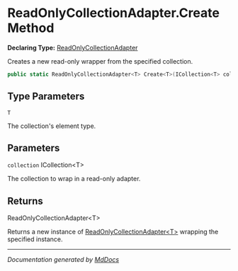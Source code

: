 # ReadOnlyCollectionAdapter.Create Method

**Declaring Type:** [ReadOnlyCollectionAdapter](../Type.md)

Creates a new read\-only wrapper from the specified collection.

```csharp
public static ReadOnlyCollectionAdapter<T> Create<T>(ICollection<T> collection);
```

## Type Parameters

`T`

The collection's element type.

## Parameters

`collection`  ICollection\<T\>

The collection to wrap in a read\-only adapter.

## Returns

ReadOnlyCollectionAdapter\<T\>

Returns a new instance of [ReadOnlyCollectionAdapter\<T\>](../../ReadOnlyCollectionAdapter-1/Type.md) wrapping the specified instance.

___

*Documentation generated by [MdDocs](https://github.com/ap0llo/mddocs)*
